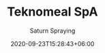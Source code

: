 ---
title: "Teknomeal SpA
"
date: 2020-09-23T15:28:43+06:00
draft: false
country: "Chile
"
description: "Teknomeal SpA specialises in developing technology solutions for our client’s food processing projects. Teknomeal works closely with the leading International equipment suppliers, which, coupled with the extensive expertise of our engineering team, helps to develop the optimum solution for our client’s application needs."
author: "Saturn Spraying"
# images: ["images/blog/branding-for-profit-book.jpg"]
keywords: ""
logo: "images/1.png"
address: "Bio-Bio 441,
Santiago,
Chile
8361220"
contact: "Eduardo Delaunoy Loch, Managing Director
"
email: "eduardo@teknomeal.cl
"
Phone:  "+56 25554477
"
Fax: "-
​​​​​​​"
Website:  "www.teknomeal.cl"
---